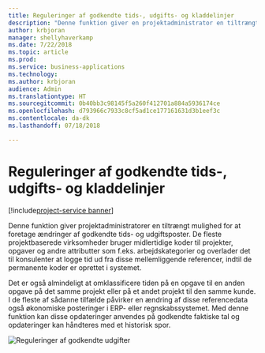 ```yaml
---
title: Reguleringer af godkendte tids-, udgifts- og kladdelinjer
description: "Denne funktion giver en projektadministrator en tiltrængt mulighed for at foretage ændringer af godkendte tids- og udgiftsposter."
author: krbjoran
manager: shellyhaverkamp
ms.date: 7/22/2018
ms.topic: article
ms.prod: 
ms.service: business-applications
ms.technology: 
ms.author: krbjoran
audience: Admin
ms.translationtype: HT
ms.sourcegitcommit: 0b40bb3c98145f5a260f412701a884a5936174ce
ms.openlocfilehash: d793966c7933c8cf5ad1ce177161631d3b1eef3c
ms.contentlocale: da-dk
ms.lasthandoff: 07/18/2018

---
```

#  <a name="adjustments-to-approved-time-expense-and-journal-lines"></a>Reguleringer af godkendte tids-, udgifts- og kladdelinjer 

[!include[project-service banner](../../../includes/project-service.md)]




Denne funktion giver projektadministratorer en tiltrængt mulighed for at foretage ændringer af godkendte tids- og udgiftsposter. De fleste projektbaserede virksomheder bruger midlertidige koder til projekter, opgaver og andre attributter som f.eks. arbejdskategorier og overlader det til konsulenter at logge tid ud fra disse mellemliggende referencer, indtil de permanente koder er oprettet i systemet. 

Det er også almindeligt at omklassificere tiden på en opgave til en anden opgave på det samme projekt eller på et andet projekt til den samme kunde. I de fleste af sådanne tilfælde påvirker en ændring af disse referencedata også økonomiske posteringer i ERP- eller regnskabssystemet. Med denne funktion kan disse opdateringer anvendes på godkendte faktiske tal og opdateringer kan håndteres med et historisk spor.

![](media/adjustments-approved-time-expense-journal-lines-1.png "Reguleringer af godkendte udgifter")
<!-- Picture 2 -->


